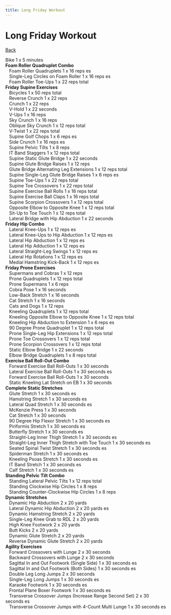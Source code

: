 ```yaml
---
title: Long Friday Workout
---
```


# Long Friday Workout

[Back](./index)

Bike 1 x 5 minutes<br>
**Foam Roller Quadruplet Combo**<br>
&nbsp;&nbsp;&nbsp;Foam Roller Quadruplets 1 x 16 reps es<br>
&nbsp;&nbsp;&nbsp;Single-Leg Circles on Foam Roller 1 x 16 reps es<br>
&nbsp;&nbsp;&nbsp;Foam Roller Toe-Ups 1 x 22 reps total<br>
**Friday Supine Exercises**<br>
&nbsp;&nbsp;&nbsp;Bicycles 1 x 50 reps total<br>
&nbsp;&nbsp;&nbsp;Reverse Crunch 1 x 22 reps<br>
&nbsp;&nbsp;&nbsp;Crunch 1 x 22 reps<br>
&nbsp;&nbsp;&nbsp;V-Hold 1 x 22 seconds<br>
&nbsp;&nbsp;&nbsp;V-Ups 1 x 16 reps<br>
&nbsp;&nbsp;&nbsp;Sky Crunch 1 x 16 reps<br>
&nbsp;&nbsp;&nbsp;Oblique Sky Crunch 1 x 12 reps total<br>
&nbsp;&nbsp;&nbsp;V-Twist 1 x 22 reps total<br>
&nbsp;&nbsp;&nbsp;Supine Golf Chops 1 x 6 reps es<br>
&nbsp;&nbsp;&nbsp;Side Crunch 1 x 16 reps es<br>
&nbsp;&nbsp;&nbsp;Supine Pelvic Tilts 1 x 8 reps<br>
&nbsp;&nbsp;&nbsp;IT Band Staggers 1 x 12 reps total<br>
&nbsp;&nbsp;&nbsp;Supine Static Glute Bridge 1 x 22 seconds<br>
&nbsp;&nbsp;&nbsp;Supine Glute Bridge Raises 1 x 12 reps <br>
&nbsp;&nbsp;&nbsp;Glute Bridge Alternating Leg Extensions 1 x 12 reps total<br>
&nbsp;&nbsp;&nbsp;Supine Single-Leg Glute Bridge Raises 1 x 6 reps es<br>
&nbsp;&nbsp;&nbsp;Supine Toe-Ups 1 x 22 reps total<br>
&nbsp;&nbsp;&nbsp;Supine Toe Crossovers 1 x 22 reps total<br>
&nbsp;&nbsp;&nbsp;Supine Exercise Ball Rolls 1 x 16 reps total<br>
&nbsp;&nbsp;&nbsp;Supine Exercise Ball Claps 1 x 16 reps total<br>
&nbsp;&nbsp;&nbsp;Supine Scorpion Crossovers 1 x 12 reps total<br>
&nbsp;&nbsp;&nbsp;Opposite Elbow to Opposite Knee 1 x 12 reps total<br>
&nbsp;&nbsp;&nbsp;Sit-Up to Toe Touch 1 x 12 reps total<br>
&nbsp;&nbsp;&nbsp;Lateral Bridge with Hip Abduction 1 x 22 seconds<br>
**Friday Hip Combo**<br>
&nbsp;&nbsp;&nbsp;Lateral Knee-Ups 1 x 12 reps es<br>
&nbsp;&nbsp;&nbsp;Lateral Knee-Ups to Hip Abduction 1 x 12 reps es<br>
&nbsp;&nbsp;&nbsp;Lateral Hip Abduction 1 x 12 reps es<br>
&nbsp;&nbsp;&nbsp;Lateral Hip Adduction 1 x 12 reps es<br>
&nbsp;&nbsp;&nbsp;Lateral Straight-Leg Swings 1 x 12 reps es<br>
&nbsp;&nbsp;&nbsp;Lateral Hip Rotations 1 x 12 reps es<br>
&nbsp;&nbsp;&nbsp;Medial Hamstring Kick-Back 1 x 12 reps es<br>
**Friday Prone Exercises**<br>
&nbsp;&nbsp;&nbsp;Supermans and Cobras 1 x 12 reps<br>
&nbsp;&nbsp;&nbsp;Prone Quadruplets 1 x 12 reps total<br>
&nbsp;&nbsp;&nbsp;Prone Supermans 1 x 6 reps<br>
&nbsp;&nbsp;&nbsp;Cobra Pose 1 x 16 seconds<br>
&nbsp;&nbsp;&nbsp;Low-Back Stretch 1 x 16 seconds<br>
&nbsp;&nbsp;&nbsp;Cat Stretch 1 x 16 seconds<br>
&nbsp;&nbsp;&nbsp;Cats and Dogs 1 x 12 reps<br>
&nbsp;&nbsp;&nbsp;Kneeling Quadruplets 1 x 12 reps total<br>
&nbsp;&nbsp;&nbsp;Kneeling Opposite Elbow to Opposite Knee 1 x 12 reps total<br>
&nbsp;&nbsp;&nbsp;Kneeling Hip Abduction to Extension 1 x 6 reps es<br>
&nbsp;&nbsp;&nbsp;90 Degree Prone Quadruplet 1 x 12 reps total<br>
&nbsp;&nbsp;&nbsp;Prone Single-Leg Hip Extensions 1 x 12 reps total<br>
&nbsp;&nbsp;&nbsp;Prone Toe Crossovers 1 x 12 reps total<br>
&nbsp;&nbsp;&nbsp;Prone Scorpion Crossovers 1 x 12 reps total<br>
&nbsp;&nbsp;&nbsp;Static Elbow Bridge 1 x 22 seconds<br>
&nbsp;&nbsp;&nbsp;Elbow Bridge Quadruplets 1 x 8 reps total<br>
**Exercise Ball Roll-Out Combo**<br>
&nbsp;&nbsp;&nbsp;Forward Exercise Ball Roll-Outs 1 x 30 seconds<br>
&nbsp;&nbsp;&nbsp;Lateral Exercise Ball Roll-Outs 1 x 30 seconds es<br>
&nbsp;&nbsp;&nbsp;Forward Exercise Ball Roll-Outs 1 x 30 seconds<br>
&nbsp;&nbsp;&nbsp;Static Kneeling Lat Stretch on EB 1 x 30 seconds<br>
**Complete Static Stretches**<br>
&nbsp;&nbsp;&nbsp;Glute Stretch 1 x 30 seconds es<br>
&nbsp;&nbsp;&nbsp;Hamstring Stretch 1 x 30 seconds es<br>
&nbsp;&nbsp;&nbsp;Lateral Quad Stretch 1 x 30 seconds es<br>
&nbsp;&nbsp;&nbsp;McKenzie Press 1 x 30 seconds<br>
&nbsp;&nbsp;&nbsp;Cat Stretch 1 x 30 seconds<br>
&nbsp;&nbsp;&nbsp;90 Degree Hip Flexor Stretch 1 x 30 seconds es<br>
&nbsp;&nbsp;&nbsp;Piriformis Stretch 1 x 30 seconds es<br>
&nbsp;&nbsp;&nbsp;Butterfly Stretch 1 x 30 seconds es<br>
&nbsp;&nbsp;&nbsp;Straight-Leg Inner Thigh Stretch 1 x 30 seconds es<br>
&nbsp;&nbsp;&nbsp;Straight-Leg Inner Thigh Stretch with Toe Touch 1 x 30 seconds es<br>
&nbsp;&nbsp;&nbsp;Seated Spinal Twist Stretch 1 x 30 seconds es<br>
&nbsp;&nbsp;&nbsp;Spiderman Stretch 1 x 30 seconds es<br>
&nbsp;&nbsp;&nbsp;Kneeling Psoas Stretch 1 x 30 seconds es<br>
&nbsp;&nbsp;&nbsp;IT Band Stretch 1 x 30 seconds es<br>
&nbsp;&nbsp;&nbsp;Calf Stretch 1 x 30 seconds es<br>
**Standing Pelvic Tilt Combo**<br>
&nbsp;&nbsp;&nbsp;Standing Lateral Pelvic Tilts 1 x 12 reps total<br>
&nbsp;&nbsp;&nbsp;Standing Clockwise Hip Circles 1 x 8 reps<br>
&nbsp;&nbsp;&nbsp;Standing Counter-Clockwise Hip Circles 1 x 8 reps<br>
**Dynamic Stretches**<br>
&nbsp;&nbsp;&nbsp;Dynamic Hip Abduction 2 x 20 yards<br>
&nbsp;&nbsp;&nbsp;Lateral Dynamic Hip Abduction 2 x 20 yards es<br>
&nbsp;&nbsp;&nbsp;Dynamic Hamstring Stretch 2 x 20 yards<br>
&nbsp;&nbsp;&nbsp;Single-Leg Knee Grab to RDL 2 x 20 yards<br>
&nbsp;&nbsp;&nbsp;High Knee Footwork 2 x 20 yards<br>
&nbsp;&nbsp;&nbsp;Butt Kicks 2 x 20 yards<br>
&nbsp;&nbsp;&nbsp;Dynamic Glute Stretch 2 x 20 yards<br>
&nbsp;&nbsp;&nbsp;Reverse Dynamic Glute Stretch 2 x 20 yards<br>
**Agility Exercises**<br>
&nbsp;&nbsp;&nbsp;Forward Crossovers with Lunge 2 x 30 seconds<br>
&nbsp;&nbsp;&nbsp;Backward Crossovers with Lunge 2 x 30 seconds<br>
&nbsp;&nbsp;&nbsp;Sagittal In and Out Footwork (Single Side) 1 x 30 seconds es<br>
&nbsp;&nbsp;&nbsp;Sagittal In and Out Footwork (Both Sides) 1 x 30 seconds es<br>
&nbsp;&nbsp;&nbsp;Double Leg Long Jumps 2 x 30 seconds<br>
&nbsp;&nbsp;&nbsp;Single-Leg Long Jumps 1 x 30 seconds es<br>
&nbsp;&nbsp;&nbsp;Karaoke Footwork 1 x 30 seconds es<br>
&nbsp;&nbsp;&nbsp;Frontal Plane Boxer Footwork 1 x 30 seconds es<br>
&nbsp;&nbsp;&nbsp;Transverse Crossover Jumps (Increase Range Second Set) 2 x 30 seconds es<br>
&nbsp;&nbsp;&nbsp;Transverse Crossover Jumps with 4-Count Multi Lunge 1 x 30 seconds es<br>
